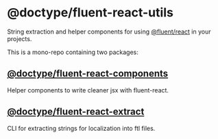 # @doctype/fluent-react-utils
String extraction and helper components for using [@fluent/react](https://github.com/projectfluent/fluent.js/tree/master/fluent-react) in your projects.


This is a mono-repo containing two packages:
## [@doctype/fluent-react-components](./packages/components)
Helper components to write cleaner jsx with fluent-react.

## [@doctype/fluent-react-extract](./packages/extraction)
CLI for extracting strings for localization into ftl files.
